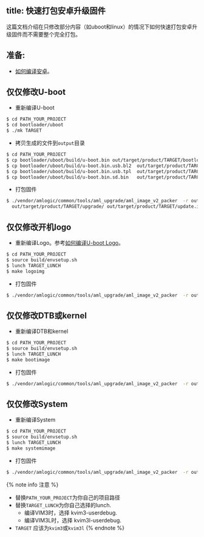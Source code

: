 title: 快速打包安卓升级固件
---

这篇文档介绍在只修改部分内容（如uboot和linux）的情况下如何快速打包安卓升级固件而不需要整个完全打包。

## 准备:

* [如何编译安卓](/zh-cn/vim3/BuildAndroid.html)。


## 仅仅修改U-boot

* 重新编译U-boot

```sh
$ cd PATH_YOUR_PROJECT
$ cd bootloader/uboot
$ ./mk TARGET

```

* 拷贝生成的文件到`output`目录

```sh
$ cd PATH_YOUR_PROJECT
$ cp bootloader/uboot/build/u-boot.bin out/target/product/TARGET/bootloader.img
$ cp bootloader/uboot/build/u-boot.bin.usb.bl2  out/target/product/TARGET/upgrade/
$ cp bootloader/uboot/build/u-boot.bin.usb.tpl  out/target/product/TARGET/upgrade/
$ cp bootloader/uboot/build/u-boot.bin.sd.bin   out/target/product/TARGET/upgrade/
```

* 打包固件

```sh
$ ./vendor/amlogic/common/tools/aml_upgrade/aml_image_v2_packer  -r out/target/product/TARGET/upgrade/aml_upgrade_package_avb.conf
  out/target/product/TARGET/upgrade/ out/target/product/TARGET/update.img
```

## 仅仅修改开机logo

* 重新编译Logo。参考[如何编译U-boot Logo](/zh-cn/vim1/BuildBootLogoForUboot.html)。

```sh
$ cd PATH_YOUR_PROJECT
$ source build/envsetup.sh
$ lunch TARGET_LUNCH
$ make logoimg
```

* 打包固件

```sh
$ ./vendor/amlogic/common/tools/aml_upgrade/aml_image_v2_packer  -r out/target/product/TARGET/upgrade/aml_upgrade_package_avb.conf  out/target/product/TARGET/upgrade/ out/target/product/TARGET/update.img
```
## 仅仅修改DTB或kernel

* 重新编译DTB和kernel

```sh
$ cd PATH_YOUR_PROJECT
$ source build/envsetup.sh
$ lunch TARGET_LUNCH
$ make bootimage
```

* 打包固件

```sh
$ ./vendor/amlogic/common/tools/aml_upgrade/aml_image_v2_packer  -r out/target/product/TARGET/upgrade/aml_upgrade_package_avb.conf  out/target/product/TARGET/upgrade/ out/target/product/TARGET/update.img
```

## 仅仅修改System

* 重新编译System

```sh
$ cd PATH_YOUR_PROJECT
$ source build/envsetup.sh
$ lunch TARGET_LUNCH
$ make systemimage
```

* 打包固件

```sh
$ ./vendor/amlogic/common/tools/aml_upgrade/aml_image_v2_packer  -r out/target/product/TARGET/upgrade/aml_upgrade_package_avb.conf  out/target/product/TARGET/upgrade/ out/target/product/TARGET/update.img
```

{% note info 注意 %}
* 替换`PATH_YOUR_PROJECT`为你自己的项目路径
* 替换`TARGET_LUNCH`为你自己选择的lunch.
  * 编译VIM3时，选择 kvim3-userdebug.
  * 编译VIM3L时，选择 kvim3l-userdebug.
* `TARGET` 应该为`kvim3`或`kvim3l`
{% endnote %}

